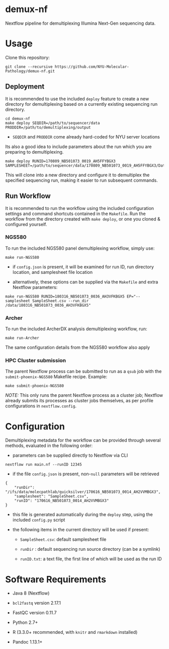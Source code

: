 # demux-nf

Nextflow pipeline for demultiplexing Illumina Next-Gen sequencing data.

# Usage

Clone this repository:

```
git clone --recursive https://github.com/NYU-Molecular-Pathology/demux-nf.git
```

## Deployment

It is recommended to use the included `deploy` feature to create a new directory for demultiplexing based on a currently existing sequencing run directory.

```
cd demux-nf
make deploy SEQDIR=/path/to/sequencer/data PRODDIR=/path/to/demultiplexing/output
```

- `SEQDIR` and `PRODDIR` come already hard-coded for NYU server locations

Its also a good idea to include parameters about the run which you are preparing to demultiplexing.

```
make deploy RUNID=170809_NB501073_0019_AH5FFYBGX3 SAMPLESHEET=/path/to/sequencer/data/170809_NB501073_0019_AH5FFYBGX3/Data/Intensities/BaseCalls/SampleSheet.csv
```

This will clone into a new directory and configure it to demultiplex the specified sequencing run, making it easier to run subsequent commands.

## Run Workflow

It is recommended to run the workflow using the included configuration settings and command shortcuts contained in the `Makefile`. Run the workflow from the directory created with `make deploy`, or one you cloned & configured yourself.

### NGS580

To run the included NGS580 panel demultiplexing workflow, simply use:

```
make run-NGS580
```
- if `config.json` is present, it will be examined for run ID, run directory location, and samplesheet file location

- alternatively, these options can be supplied via the `Makefile` and extra Nextflow parameters:


```
make run-NGS580 RUNID=180316_NB501073_0036_AH3VFKBGX5 EP="--samplesheet SampleSheet.csv --run_dir /data/180316_NB501073_0036_AH3VFKBGX5"
```

### Archer

To run the included ArcherDX analysis demultiplexing workflow, run:


```
make run-Archer
```

The same configuration details from the NGS580 workflow also apply

### HPC Cluster submission

The parent Nextflow process can be submitted to run as a `qsub` job with the `submit-phoenix-NGS580` Makefile recipe. Example: 

```
make submit-phoenix-NGS580
```

_NOTE:_ This only runs the parent Nextflow process as a cluster job; Nextflow already submits its processes as cluster jobs themselves, as per profile configurations in `nextflow.config`. 

# Configuration

Demultiplexing metadata for the workflow can be provided through several methods, evaluated in the following order:

- parameters can be supplied directly to Nextflow via CLI

```
nextflow run main.nf --runID 12345
```

- if the file `config.json` is present, non-`null` parameters will be retrieved

```
{
    "runDir": "/ifs/data/molecpathlab/quicksilver/170616_NB501073_0014_AH2VVMBGX3",
    "samplesheet": "SampleSheet.csv",
    "runID": "170616_NB501073_0014_AH2VVMBGX3"
}
```

  - this file is generated automatically during the `deploy` step, using the included `config.py` script

- the following items in the current directory will be used if present:

  - `SampleSheet.csv`: default samplesheet file

  - `runDir` : default sequencing run source directory (can be a symlink)
  
  - `runID.txt`: a text file, the first line of which will be used as the run ID

# Software Requirements

- Java 8 (Nextflow)

- `bcl2fastq` version 2.17.1

- FastQC version 0.11.7

- Python 2.7+

- R (3.3.0+ recommended, with `knitr` and `rmarkdown` installed)

- Pandoc 1.13.1+

